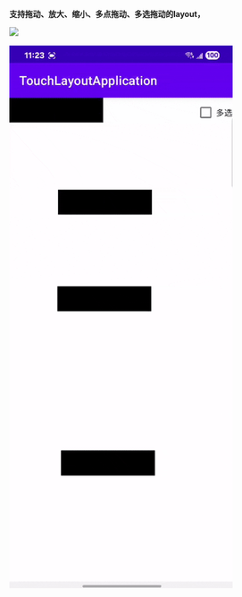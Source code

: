 **支持拖动、放大、缩小、多点拖动、多选拖动的layout，**

![](https://github.com/jiashuaishuai/TouchLayoutApplication/blob/main/imgs/7bafc1bdea5508a4f7aa5a2f3bb968f1.gif)




![](https://github.com/jiashuaishuai/TouchLayoutApplication/blob/main/imgs/557a81be85a32402a4e820b5dd07234c.gif)

